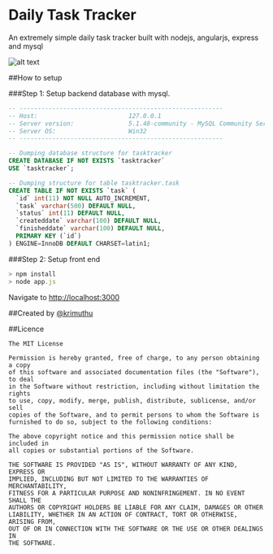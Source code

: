 # Daily Task Tracker

An extremely simple daily task tracker built with nodejs, angularjs, express and mysql

![alt text](http://s16.postimg.org/6m1d47dlx/image.png "Logo Title Text 1")


##How to setup

###Step 1: Setup backend database with mysql.
```sql
-- --------------------------------------------------------
-- Host:                         127.0.0.1
-- Server version:               5.1.48-community - MySQL Community Server (GPL)
-- Server OS:                    Win32
-- --------------------------------------------------------

-- Dumping database structure for tasktracker
CREATE DATABASE IF NOT EXISTS `tasktracker` 
USE `tasktracker`;

-- Dumping structure for table tasktracker.task
CREATE TABLE IF NOT EXISTS `task` (
  `id` int(11) NOT NULL AUTO_INCREMENT,
  `task` varchar(500) DEFAULT NULL,
  `status` int(11) DEFAULT NULL,
  `createddate` varchar(100) DEFAULT NULL,
  `finisheddate` varchar(100) DEFAULT NULL,
  PRIMARY KEY (`id`)
) ENGINE=InnoDB DEFAULT CHARSET=latin1;

```
###Step 2: Setup front end
```javascript
> npm install
> node app.js
```
Navigate to [http://localhost:3000](http://localhost:3000)

##Created by
[@krimuthu](https://twitter.com/krimuthu)

##Licence
```
The MIT License

Permission is hereby granted, free of charge, to any person obtaining a copy
of this software and associated documentation files (the "Software"), to deal
in the Software without restriction, including without limitation the rights
to use, copy, modify, merge, publish, distribute, sublicense, and/or sell
copies of the Software, and to permit persons to whom the Software is
furnished to do so, subject to the following conditions:

The above copyright notice and this permission notice shall be included in
all copies or substantial portions of the Software.

THE SOFTWARE IS PROVIDED "AS IS", WITHOUT WARRANTY OF ANY KIND, EXPRESS OR
IMPLIED, INCLUDING BUT NOT LIMITED TO THE WARRANTIES OF MERCHANTABILITY,
FITNESS FOR A PARTICULAR PURPOSE AND NONINFRINGEMENT. IN NO EVENT SHALL THE
AUTHORS OR COPYRIGHT HOLDERS BE LIABLE FOR ANY CLAIM, DAMAGES OR OTHER
LIABILITY, WHETHER IN AN ACTION OF CONTRACT, TORT OR OTHERWISE, ARISING FROM,
OUT OF OR IN CONNECTION WITH THE SOFTWARE OR THE USE OR OTHER DEALINGS IN
THE SOFTWARE.

```



